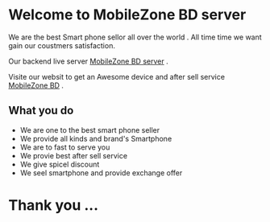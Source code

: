 # Welcome to MobileZone BD server
 We are the best Smart phone sellor all over the world . All time time we want gain our coustmers satisfaction.

Our backend live server [MobileZone BD server](https://evening-woodland-11078.herokuapp.com/) .

Visite our websit to get an Awesome device and after sell service  [MobileZone BD](https://mobilezone-bd.web.app/) .





## What you do
- We are one to the best smart phone seller
- We provide all kinds and brand's Smartphone
- We are to fast  to serve you
- We provie best after sell service
- We give spicel discount
- We seel smartphone and provide exchange offer

# Thank you ... 